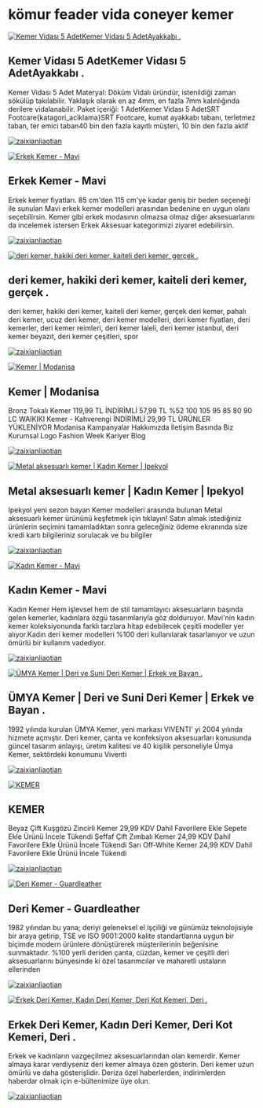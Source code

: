 # kömur feader vida coneyer kemer
<a href="https://mnn.zoosnet.net/LR/Chatpre.aspx?id=MNN94995150&p=https://topgrinding.com/" target="_blank">![Kemer Vidası 5 AdetKemer Vidası 5 AdetAyakkabı .](https://github.com/technlg/images/blob/main/6.jpg)</a>
## Kemer Vidası 5 AdetKemer Vidası 5 AdetAyakkabı .
Kemer Vidası 5 Adet Materyal: Döküm Vidalı üründür, istenildiği zaman sökülüp takılabilir. Yaklaşık olarak en az 4mm, en fazla 7mm kalınlığında derilere vidalanabilir. Paket içeriği: 1 AdetKemer Vidası 5 AdetSRT Footcare{katagori_aciklama}SRT Footcare, kumat ayakkabı tabanı, terletmez taban, ter emici taban40 bin den fazla kayıtlı müşteri, 10 bin den fazla aktif 
<a href="https://mnn.zoosnet.net/LR/Chatpre.aspx?id=MNN94995150&p=https://topgrinding.com/" target="_blank"><img src="https://github.com/technlg/images/raw/main/chat11.jpg" alt="zaixianliaotian"/></a><a href="//whatsapp.shibangsoft.com/WhatsApp.php" ><img src="https://github.com/technlg/images/raw/main/chat11.png" alt=""></a>
<a href="https://mnn.zoosnet.net/LR/Chatpre.aspx?id=MNN94995150&p=https://topgrinding.com/" target="_blank">![Erkek Kemer - Mavi](https://github.com/technlg/images/blob/main/45.jpg)</a>
## Erkek Kemer - Mavi
Erkek kemer fiyatları. 85 cm'den 115 cm'ye kadar geniş bir beden seçeneği ile sunulan Mavi erkek kemer modelleri arasından bedenine en uygun olanı seçebilirsin. Kemer gibi erkek modasının olmazsa olmaz diğer aksesuarlarını da incelemek istersen Erkek Aksesuar kategorimizi ziyaret edebilirsin.
<a href="https://mnn.zoosnet.net/LR/Chatpre.aspx?id=MNN94995150&p=https://topgrinding.com/" target="_blank"><img src="https://github.com/technlg/images/raw/main/chat11.jpg" alt="zaixianliaotian"/></a><a href="//whatsapp.shibangsoft.com/WhatsApp.php" ><img src="https://github.com/technlg/images/raw/main/chat11.png" alt=""></a>
<a href="https://mnn.zoosnet.net/LR/Chatpre.aspx?id=MNN94995150&p=https://topgrinding.com/" target="_blank">![deri kemer, hakiki deri kemer, kaiteli deri kemer, gerçek .](https://github.com/technlg/images/blob/main/63.jpg)</a>
## deri kemer, hakiki deri kemer, kaiteli deri kemer, gerçek .
deri kemer, hakiki deri kemer, kaiteli deri kemer, gerçek deri kemer, pahalı deri kemer, ucuz deri kemer, deri kemer modelleri, deri kemer fiyatları, deri kemerler, deri kemer reimleri, deri kemer laleli, deri kemer istanbul, deri kemer beyazıt, deri kemer çeşitleri, spor
<a href="https://mnn.zoosnet.net/LR/Chatpre.aspx?id=MNN94995150&p=https://topgrinding.com/" target="_blank"><img src="https://github.com/technlg/images/raw/main/chat11.jpg" alt="zaixianliaotian"/></a><a href="//whatsapp.shibangsoft.com/WhatsApp.php" ><img src="https://github.com/technlg/images/raw/main/chat11.png" alt=""></a>
<a href="https://mnn.zoosnet.net/LR/Chatpre.aspx?id=MNN94995150&p=https://topgrinding.com/" target="_blank">![Kemer | Modanisa](https://github.com/technlg/images/blob/main/3.jpg)</a>
## Kemer | Modanisa
Bronz Tokalı Kemer 119,99 TL İNDİRİMLİ 57,99 TL %52 100 105 95 85 80 90 LC WAIKIKI Kemer - Kahverengi İNDİRİMLİ 29,99 TL ÜRÜNLER YÜKLENİYOR Modanisa Kampanyalar Hakkımızda İletişim Basında Biz Kurumsal Logo Fashion Week Kariyer Blog 
<a href="https://mnn.zoosnet.net/LR/Chatpre.aspx?id=MNN94995150&p=https://topgrinding.com/" target="_blank"><img src="https://github.com/technlg/images/raw/main/chat11.jpg" alt="zaixianliaotian"/></a><a href="//whatsapp.shibangsoft.com/WhatsApp.php" ><img src="https://github.com/technlg/images/raw/main/chat11.png" alt=""></a>
<a href="https://mnn.zoosnet.net/LR/Chatpre.aspx?id=MNN94995150&p=https://topgrinding.com/" target="_blank">![Metal aksesuarlı kemer | Kadın Kemer | Ipekyol](https://github.com/technlg/images/blob/main/5.jpg)</a>
## Metal aksesuarlı kemer | Kadın Kemer | Ipekyol
Ipekyol yeni sezon bayan Kemer modelleri arasında bulunan Metal aksesuarlı kemer ürününü keşfetmek için tıklayın! Satın almak istediğiniz ürünlerin seçimini tamamladıktan sonra geleceğiniz ödeme ekranında size kredi kartı bilgileriniz sorulacak ve bu bilgiler 
<a href="https://mnn.zoosnet.net/LR/Chatpre.aspx?id=MNN94995150&p=https://topgrinding.com/" target="_blank"><img src="https://github.com/technlg/images/raw/main/chat11.jpg" alt="zaixianliaotian"/></a><a href="//whatsapp.shibangsoft.com/WhatsApp.php" ><img src="https://github.com/technlg/images/raw/main/chat11.png" alt=""></a>
<a href="https://mnn.zoosnet.net/LR/Chatpre.aspx?id=MNN94995150&p=https://topgrinding.com/" target="_blank">![Kadın Kemer - Mavi](https://github.com/technlg/images/blob/main/12.jpg)</a>
## Kadın Kemer - Mavi
Kadın Kemer Hem işlevsel hem de stil tamamlayıcı aksesuarların başında gelen kemerler, kadınlara özgü tasarımlarıyla göz dolduruyor. Mavi'nin kadın kemer koleksiyonunda farklı tarzlara hitap edebilecek çeşitli modeller yer alıyor.Kadın deri kemer modelleri %100 deri kullanılarak tasarlanıyor ve uzun ömürlü bir kullanım vadediyor.
<a href="https://mnn.zoosnet.net/LR/Chatpre.aspx?id=MNN94995150&p=https://topgrinding.com/" target="_blank"><img src="https://github.com/technlg/images/raw/main/chat11.jpg" alt="zaixianliaotian"/></a><a href="//whatsapp.shibangsoft.com/WhatsApp.php" ><img src="https://github.com/technlg/images/raw/main/chat11.png" alt=""></a>
<a href="https://mnn.zoosnet.net/LR/Chatpre.aspx?id=MNN94995150&p=https://topgrinding.com/" target="_blank">![ÜMYA Kemer | Deri ve Suni Deri Kemer | Erkek ve Bayan .](https://github.com/technlg/images/blob/main/39.jpg)</a>
## ÜMYA Kemer | Deri ve Suni Deri Kemer | Erkek ve Bayan .
1992 yılında kurulan ÜMYA Kemer, yeni markası VIVENTI' yi 2004 yılında hizmete açmıştır. Deri kemer, çanta ve konfeksiyon aksesuarları konusunda güncel tasarım anlayışı, üretim kalitesi ve 40 kişilik personeliyle Ümya Kemer, sektördeki konumunu Viventi 
<a href="https://mnn.zoosnet.net/LR/Chatpre.aspx?id=MNN94995150&p=https://topgrinding.com/" target="_blank"><img src="https://github.com/technlg/images/raw/main/chat11.jpg" alt="zaixianliaotian"/></a><a href="//whatsapp.shibangsoft.com/WhatsApp.php" ><img src="https://github.com/technlg/images/raw/main/chat11.png" alt=""></a>
<a href="https://mnn.zoosnet.net/LR/Chatpre.aspx?id=MNN94995150&p=https://topgrinding.com/" target="_blank">![KEMER](https://github.com/technlg/images/blob/main/23.jpg)</a>
## KEMER
Beyaz Çift Kuşgözü Zincirli Kemer 29,99 KDV Dahil Favorilere Ekle Sepete Ekle Ürünü İncele Tükendi Şeffaf Çift Zımbalı Kemer 24,99 KDV Dahil Favorilere Ekle Ürünü İncele Tükendi Sarı Off-White Kemer 24,99 KDV Dahil Favorilere Ekle Ürünü İncele Tükendi 
<a href="https://mnn.zoosnet.net/LR/Chatpre.aspx?id=MNN94995150&p=https://topgrinding.com/" target="_blank"><img src="https://github.com/technlg/images/raw/main/chat11.jpg" alt="zaixianliaotian"/></a><a href="//whatsapp.shibangsoft.com/WhatsApp.php" ><img src="https://github.com/technlg/images/raw/main/chat11.png" alt=""></a>
<a href="https://mnn.zoosnet.net/LR/Chatpre.aspx?id=MNN94995150&p=https://topgrinding.com/" target="_blank">![Deri Kemer - Guardleather](https://github.com/technlg/images/blob/main/46.jpg)</a>
## Deri Kemer - Guardleather
1982 yılından bu yana; deriyi geleneksel el işçiliği ve günümüz teknolojisiyle bir araya getirip, TSE ve ISO 9001:2000 kalite standartlarına uygun bir biçimde modern ürünlere dönüştürerek müşterilerinin beğenisine sunmaktadır. %100 yerli deriden çanta, cüzdan, kemer ve çeşitli deri aksesuarlarını bünyesinde ki özel tasarımcılar ve maharetli ustaların ellerinden 
<a href="https://mnn.zoosnet.net/LR/Chatpre.aspx?id=MNN94995150&p=https://topgrinding.com/" target="_blank"><img src="https://github.com/technlg/images/raw/main/chat11.jpg" alt="zaixianliaotian"/></a><a href="//whatsapp.shibangsoft.com/WhatsApp.php" ><img src="https://github.com/technlg/images/raw/main/chat11.png" alt=""></a>
<a href="https://mnn.zoosnet.net/LR/Chatpre.aspx?id=MNN94995150&p=https://topgrinding.com/" target="_blank">![Erkek Deri Kemer, Kadın Deri Kemer, Deri Kot Kemeri, Deri .](https://github.com/technlg/images/blob/main/18.jpg)</a>
## Erkek Deri Kemer, Kadın Deri Kemer, Deri Kot Kemeri, Deri .
Erkek ve kadınların vazgeçilmez aksesuarlarından olan kemerdir. Kemer almaya karar verdiyseniz deri kemer almaya özen gösterin. Deri kemer uzun ömürlü ve daha gösterişlidir. Deriza özel haberlerden, indirimlerden haberdar olmak için e-bültenimize üye olun.
<a href="https://mnn.zoosnet.net/LR/Chatpre.aspx?id=MNN94995150&p=https://topgrinding.com/" target="_blank"><img src="https://github.com/technlg/images/raw/main/chat11.jpg" alt="zaixianliaotian"/></a><a href="//whatsapp.shibangsoft.com/WhatsApp.php" ><img src="https://github.com/technlg/images/raw/main/chat11.png" alt=""></a>

